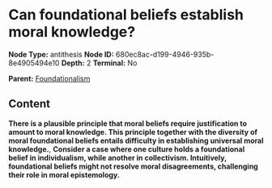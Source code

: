 # Can foundational beliefs establish moral knowledge?

**Node Type:** antithesis
**Node ID:** 680ec8ac-d199-4946-935b-8e4905494e10
**Depth:** 2
**Terminal:** No

**Parent:** [Foundationalism](foundationalism.md)

## Content

**There is a plausible principle that moral beliefs require justification to amount to moral knowledge. This principle together with the diversity of moral foundational beliefs entails difficulty in establishing universal moral knowledge.**, **Consider a case where one culture holds a foundational belief in individualism, while another in collectivism. Intuitively, foundational beliefs might not resolve moral disagreements, challenging their role in moral epistemology.**
